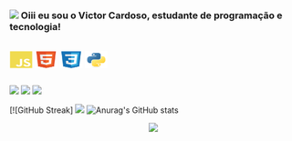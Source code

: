 ### <img src="https://media.giphy.com/media/VgCDAzcKvsR6OM0uWg/giphy.gif" width="50"> Oiii eu sou o Victor Cardoso, estudante de programação e tecnologia!


<div style="display: inline_block"><br>
  <img align="center" alt="Rafa-Js" height="30" width="40" src="https://raw.githubusercontent.com/devicons/devicon/master/icons/javascript/javascript-plain.svg">
  <img align="center" alt="Rafa-HTML" height="30" width="40" src="https://raw.githubusercontent.com/devicons/devicon/master/icons/html5/html5-original.svg">
  <img align="center" alt="Rafa-CSS" height="30" width="40" src="https://raw.githubusercontent.com/devicons/devicon/master/icons/css3/css3-original.svg">
  <img align="center" alt="Rafa-Python" height="30" width="40" src="https://raw.githubusercontent.com/devicons/devicon/master/icons/python/python-original.svg">
</div>
  
  ##
 
<div> 
  <a href = "mailto:victorcardcunha@gmail.com"><img src="https://img.shields.io/badge/-Gmail-%23333?style=for-the-badge&logo=gmail&logoColor=white" target="_blank"></a>
  <a href="https://www.linkedin.com/in/victor-card-cunha" target="_blank"><img src="https://img.shields.io/badge/-LinkedIn-%230077B5?style=for-the-badge&logo=linkedin&logoColor=white" target="_blank"></a> 
  <a href="https://www.instagram.com/hi.chicocdo/" target="_blank"><img src="https://img.shields.io/badge/-Instagram-%23E4405F?style=for-the-badge&logo=instagram&logoColor=white" target="_blank"></a>
  
</div>


[![GitHub Streak]  <img height=160  src="https://github-readme-stats.vercel.app/api/top-langs/?username=VictorCardosoOl&layout=compact&theme=shadow_green&hide_border=true&title_color=A7F5AA&icon_color=4CAF50&text_color=A7F5AA&bg_color=222428" /> ![Anurag's GitHub stats](https://github-readme-stats.vercel.app/api?username=VictorCardosoOl&show_icons=true&hide_border=true&card_width=80&title_color=A7F5AA&icon_color=4CAF50&text_color=A7F5AA&bg_color=222428)
<p align="center">
  <a>
  <img height=160  src="https://github-readme-stats.vercel.app/api/top-langs/?username=VictorCardosoOl&layout=compact&theme=shadow_green&hide_border=true&title_color=A7F5AA&icon_color=4CAF50&text_color=A7F5AA&bg_color=222428" />
  </a>
</p>

